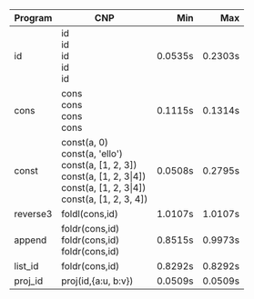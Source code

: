 Program | CNP | Min | Max
--- | --- | ---: | ---:
id | id<br/>id<br/>id<br/>id<br/>id | 0.0535s | 0.2303s
cons | cons<br/>cons<br/>cons<br/>cons | 0.1115s | 0.1314s
const | const(a, 0)<br/>const(a, 'ello')<br/>const(a, [1, 2, 3])<br/>const(a, [1, 2, 3\|4])<br/>const(a, [1, 2, 3\|4])<br/>const(a, [1, 2, 3, 4]) | 0.0508s | 0.2795s
reverse3 | foldl(cons,id) | 1.0107s | 1.0107s
append | foldr(cons,id)<br/>foldr(cons,id)<br/>foldr(cons,id) | 0.8515s | 0.9973s
list_id | foldr(cons,id) | 0.8292s | 0.8292s
proj_id | proj(id,{a:u, b:v}) | 0.0509s | 0.0509s
